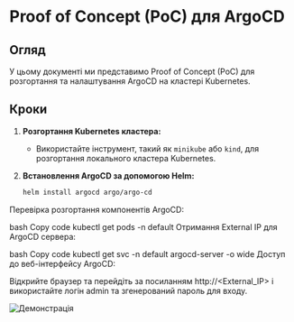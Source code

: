# Proof of Concept (PoC) для ArgoCD

## Огляд

У цьому документі ми представимо Proof of Concept (PoC) для розгортання та налаштування ArgoCD на кластері Kubernetes.

## Кроки

1. **Розгортання Kubernetes кластера:** 
   - Використайте інструмент, такий як `minikube` або `kind`, для розгортання локального кластера Kubernetes.

2. **Встановлення ArgoCD за допомогою Helm:**
   ```bash
   helm install argocd argo/argo-cd

Перевірка розгортання компонентів ArgoCD:

bash
Copy code
kubectl get pods -n default
Отримання External IP для ArgoCD сервера:

bash
Copy code
kubectl get svc -n default argocd-server -o wide
Доступ до веб-інтерфейсу ArgoCD:

Відкрийте браузер та перейдіть за посиланням http://<External_IP> і використайте логін admin та згенерований пароль для входу.

![Демонстрація](https://github.com/HetmanRuslan/demo/blob/main/bin/demo.gif)



